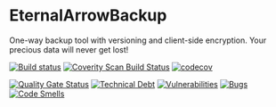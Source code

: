 # EternalArrowBackup
One-way backup tool with versioning and client-side encryption. Your precious data will never get lost!

[![Build status](https://ci.appveyor.com/api/projects/status/hwkmds6qtwdb6r23?svg=true)](https://ci.appveyor.com/project/inga-lovinde/eternalarrowbackup)
[![Coverity Scan Build Status](https://scan.coverity.com/projects/21545/badge.svg)](https://scan.coverity.com/projects/inga-lovinde-eternalarrowbackup)
[![codecov](https://codecov.io/gh/inga-lovinde/EternalArrowBackup/branch/master/graph/badge.svg)](https://codecov.io/gh/inga-lovinde/EternalArrowBackup)

[![Quality Gate Status](https://sonarcloud.io/api/project_badges/measure?project=EternalArrowBackup&metric=alert_status)](https://sonarcloud.io/dashboard?id=EternalArrowBackup)
[![Technical Debt](https://sonarcloud.io/api/project_badges/measure?project=EternalArrowBackup&metric=sqale_index)](https://sonarcloud.io/dashboard?id=EternalArrowBackup)
[![Vulnerabilities](https://sonarcloud.io/api/project_badges/measure?project=EternalArrowBackup&metric=vulnerabilities)](https://sonarcloud.io/dashboard?id=EternalArrowBackup)
[![Bugs](https://sonarcloud.io/api/project_badges/measure?project=EternalArrowBackup&metric=bugs)](https://sonarcloud.io/dashboard?id=EternalArrowBackup)
[![Code Smells](https://sonarcloud.io/api/project_badges/measure?project=EternalArrowBackup&metric=code_smells)](https://sonarcloud.io/dashboard?id=EternalArrowBackup)
